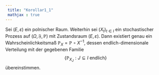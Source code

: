 ```yaml
---
 title: "Korollar1_1"
 mathjax : true
---
```

Sei $(E,\varepsilon)$ ein polnischer Raum. Weiterhin sei
$(X_{t})_{t\in I}$ ein stochastischer Prozess auf
$(\Omega, \mathfrak{F}, \mathbb{P})$ mit Zustandsraum $(E,\varepsilon)$.
Dann existiert genau ein Wahrscheinlichkeitsmaß
${\mathbb{P}}_{X} = \mathbb{P} \circ {X}^{-1}$, dessen
endlich-dimensionale Verteilung mit der gegebenen Familie
$$\lbrace \mathbb{P}_{X_{J}} : J \subseteq I \: \mathrm{endlich} \rbrace$$
übereinstimmen.
